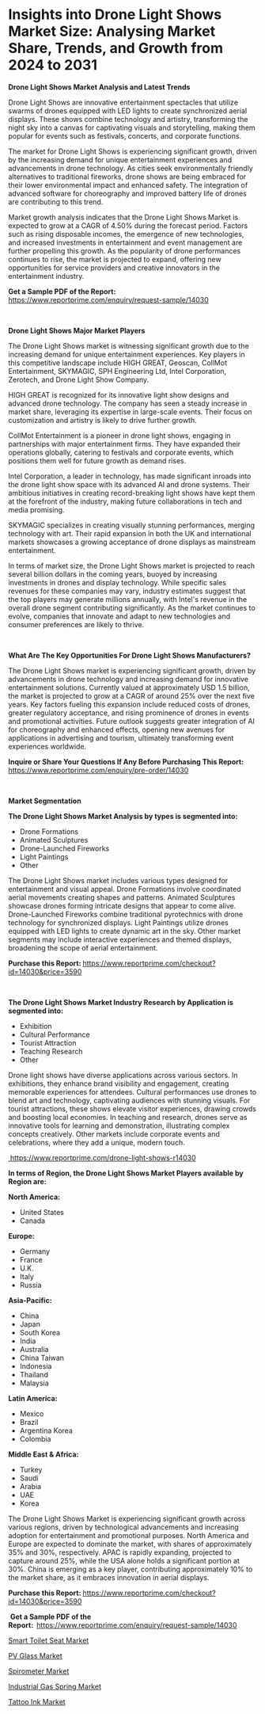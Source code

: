 <p><h1>Insights into Drone Light Shows Market Size: Analysing Market Share, Trends, and Growth from 2024 to 2031</h1></p><p><strong>Drone Light Shows Market Analysis and Latest Trends</strong></p>
<p><p>Drone Light Shows are innovative entertainment spectacles that utilize swarms of drones equipped with LED lights to create synchronized aerial displays. These shows combine technology and artistry, transforming the night sky into a canvas for captivating visuals and storytelling, making them popular for events such as festivals, concerts, and corporate functions.</p><p>The market for Drone Light Shows is experiencing significant growth, driven by the increasing demand for unique entertainment experiences and advancements in drone technology. As cities seek environmentally friendly alternatives to traditional fireworks, drone shows are being embraced for their lower environmental impact and enhanced safety. The integration of advanced software for choreography and improved battery life of drones are contributing to this trend.</p><p>Market growth analysis indicates that the Drone Light Shows Market is expected to grow at a CAGR of 4.50% during the forecast period. Factors such as rising disposable incomes, the emergence of new technologies, and increased investments in entertainment and event management are further propelling this growth. As the popularity of drone performances continues to rise, the market is projected to expand, offering new opportunities for service providers and creative innovators in the entertainment industry.</p></p>
<p><strong>Get a Sample PDF of the Report:&nbsp;</strong> <a href="https://www.reportprime.com/enquiry/request-sample/14030?utm_campaign=1902&utm_medium=2&utm_source=Github&utm_content=ia&utm_term=25122024&utm_id=drone-light-shows">https://www.reportprime.com/enquiry/request-sample/14030</a></p>
<p>&nbsp;</p>
<p><strong>Drone Light Shows Major Market Players</strong></p>
<p><p>The Drone Light Shows market is witnessing significant growth due to the increasing demand for unique entertainment experiences. Key players in this competitive landscape include HIGH GREAT, Geoscan, CollMot Entertainment, SKYMAGIC, SPH Engineering Ltd, Intel Corporation, Zerotech, and Drone Light Show Company.</p><p>HIGH GREAT is recognized for its innovative light show designs and advanced drone technology. The company has seen a steady increase in market share, leveraging its expertise in large-scale events. Their focus on customization and artistry is likely to drive further growth.</p><p>CollMot Entertainment is a pioneer in drone light shows, engaging in partnerships with major entertainment firms. They have expanded their operations globally, catering to festivals and corporate events, which positions them well for future growth as demand rises.</p><p>Intel Corporation, a leader in technology, has made significant inroads into the drone light show space with its advanced AI and drone systems. Their ambitious initiatives in creating record-breaking light shows have kept them at the forefront of the industry, making future collaborations in tech and media promising.</p><p>SKYMAGIC specializes in creating visually stunning performances, merging technology with art. Their rapid expansion in both the UK and international markets showcases a growing acceptance of drone displays as mainstream entertainment. </p><p>In terms of market size, the Drone Light Shows market is projected to reach several billion dollars in the coming years, buoyed by increasing investments in drones and display technology. While specific sales revenues for these companies may vary, industry estimates suggest that the top players may generate millions annually, with Intel's revenue in the overall drone segment contributing significantly. As the market continues to evolve, companies that innovate and adapt to new technologies and consumer preferences are likely to thrive.</p></p>
<p>&nbsp;</p>
<p><strong>What Are The Key Opportunities For Drone Light Shows Manufacturers?</strong></p>
<p><p>The Drone Light Shows market is experiencing significant growth, driven by advancements in drone technology and increasing demand for innovative entertainment solutions. Currently valued at approximately USD 1.5 billion, the market is projected to grow at a CAGR of around 25% over the next five years. Key factors fueling this expansion include reduced costs of drones, greater regulatory acceptance, and rising prominence of drones in events and promotional activities. Future outlook suggests greater integration of AI for choreography and enhanced effects, opening new avenues for applications in advertising and tourism, ultimately transforming event experiences worldwide.</p></p>
<p><strong>Inquire or Share Your Questions If Any Before Purchasing This Report:</strong> <a href="https://www.reportprime.com/enquiry/pre-order/14030?utm_campaign=1902&utm_medium=2&utm_source=Github&utm_content=ia&utm_term=25122024&utm_id=drone-light-shows">https://www.reportprime.com/enquiry/pre-order/14030</a></p>
<p>&nbsp;</p>
<p><strong>Market Segmentation</strong></p>
<p><strong>The Drone Light Shows Market Analysis by types is segmented into:</strong></p>
<p><ul><li>Drone Formations</li><li>Animated Sculptures</li><li>Drone-Launched Fireworks</li><li>Light Paintings</li><li>Other</li></ul></p>
<p><p>The Drone Light Shows market includes various types designed for entertainment and visual appeal. Drone Formations involve coordinated aerial movements creating shapes and patterns. Animated Sculptures showcase drones forming intricate designs that appear to come alive. Drone-Launched Fireworks combine traditional pyrotechnics with drone technology for synchronized displays. Light Paintings utilize drones equipped with LED lights to create dynamic art in the sky. Other market segments may include interactive experiences and themed displays, broadening the scope of aerial entertainment.</p></p>
<p><strong>Purchase this Report:&nbsp;</strong><a href="https://www.reportprime.com/checkout?id=14030&price=3590&utm_campaign=1902&utm_medium=2&utm_source=Github&utm_content=ia&utm_term=25122024&utm_id=drone-light-shows">https://www.reportprime.com/checkout?id=14030&price=3590</a></p>
<p>&nbsp;</p>
<p><strong>The Drone Light Shows Market Industry Research by Application is segmented into:</strong></p>
<p><ul><li>Exhibition</li><li>Cultural Performance</li><li>Tourist Attraction</li><li>Teaching Research</li><li>Other</li></ul></p>
<p><p>Drone light shows have diverse applications across various sectors. In exhibitions, they enhance brand visibility and engagement, creating memorable experiences for attendees. Cultural performances use drones to blend art and technology, captivating audiences with stunning visuals. For tourist attractions, these shows elevate visitor experiences, drawing crowds and boosting local economies. In teaching and research, drones serve as innovative tools for learning and demonstration, illustrating complex concepts creatively. Other markets include corporate events and celebrations, where they add a unique, modern touch.</p></p>
<p><a href="https://www.reportprime.com/drone-light-shows-r14030?utm_campaign=1902&utm_medium=2&utm_source=Github&utm_content=ia&utm_term=25122024&utm_id=drone-light-shows">&nbsp;https://www.reportprime.com/drone-light-shows-r14030</a></p>
<p><strong>In terms of Region, the Drone Light Shows Market Players available by Region are:</strong></p>
<p>
    <p> <strong> North America: </strong>
        <ul>
            <li>United States</li>
            <li>Canada</li>
        </ul>
        </p> 
    <p> <strong> Europe: </strong>
        <ul>
            <li>Germany</li>
            <li>France</li>
            <li>U.K.</li>
            <li>Italy</li>
            <li>Russia</li>
        </ul>
        </p> 
    <p> <strong> Asia-Pacific: </strong>
        <ul>
            <li>China</li>
            <li>Japan</li>
            <li>South Korea</li>
            <li>India</li>
            <li>Australia</li>
            <li>China Taiwan</li>
            <li>Indonesia</li>
            <li>Thailand</li>
            <li>Malaysia</li>
        </ul>
        </p> 
    <p> <strong> Latin America: </strong>
        <ul>
            <li>Mexico</li>
            <li>Brazil</li>
            <li>Argentina Korea</li>
            <li>Colombia</li>
        </ul>
        </p> 
    <p> <strong> Middle East & Africa: </strong>
        <ul>
            <li>Turkey</li>
            <li>Saudi</li>
            <li>Arabia</li>
            <li>UAE</li>
            <li>Korea</li>
        </ul>
    </p>
    </p>
<p><p>The Drone Light Shows Market is experiencing significant growth across various regions, driven by technological advancements and increasing adoption for entertainment and promotional purposes. North America and Europe are expected to dominate the market, with shares of approximately 35% and 30%, respectively. APAC is rapidly expanding, projected to capture around 25%, while the USA alone holds a significant portion at 30%. China is emerging as a key player, contributing approximately 10% to the market share, as it embraces innovation in aerial displays.</p></p>
<p><strong>Purchase this Report: </strong><a href="https://www.reportprime.com/checkout?id=14030&price=3590&utm_campaign=1902&utm_medium=2&utm_source=Github&utm_content=ia&utm_term=25122024&utm_id=drone-light-shows">https://www.reportprime.com/checkout?id=14030&price=3590</a></p>
<p>&nbsp;<strong>Get a Sample PDF of the Report:&nbsp;&nbsp;</strong><a href="https://www.reportprime.com/enquiry/request-sample/14030?utm_campaign=1902&utm_medium=2&utm_source=Github&utm_content=ia&utm_term=25122024&utm_id=drone-light-shows">https://www.reportprime.com/enquiry/request-sample/14030</a></p>
<p><strong></strong></p>
<p><p><a href="https://www.linkedin.com/pulse/according-latest-trend-analysis-smart-toilet-seat-market-xdyjf?utm_campaign=1902&utm_medium=2&utm_source=Github&utm_content=ia&utm_term=25122024&utm_id=drone-light-shows">Smart Toilet Seat Market</a></p><p><a href="https://www.linkedin.com/pulse/pv-glass-market-report-anticipated-cagr-48-comprehensive-p4ose?utm_campaign=1902&utm_medium=2&utm_source=Github&utm_content=ia&utm_term=25122024&utm_id=drone-light-shows">PV Glass Market</a></p><p><a href="https://www.linkedin.com/pulse/spirometer-market-transformation-comparative-analysis-2024-2031-wpt6f?utm_campaign=1902&utm_medium=2&utm_source=Github&utm_content=ia&utm_term=25122024&utm_id=drone-light-shows">Spirometer Market</a></p><p><a href="https://www.linkedin.com/pulse/insightful-analysis-industrial-gas-spring-market-2024-2031-ugxif?utm_campaign=1902&utm_medium=2&utm_source=Github&utm_content=ia&utm_term=25122024&utm_id=drone-light-shows">Industrial Gas Spring Market</a></p><p><a href="https://www.linkedin.com/pulse/tattoo-ink-market-dynamics-future-growth-prediction-cagr-68-from-zwlfe?utm_campaign=1902&utm_medium=2&utm_source=Github&utm_content=ia&utm_term=25122024&utm_id=drone-light-shows">Tattoo Ink Market</a></p></p>
